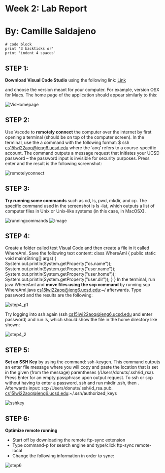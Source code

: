 __Week 2: Lab Report__
=========
__By: Camille Saldajeno__
=========

```
# code block
print '3 backticks or'
print 'indent 4 spaces'
```

STEP 1:
---------

__Download Visual Code Studio__ using the following link: 
[Link][1]

[1]: https://code.visualstudio.com/ 

and choose the version meant for your computer. For example, version OSX for Macs. The home page of the application should appear similarly to this:

![VisHomepage](https://user-images.githubusercontent.com/91626896/150620490-b7beec5f-846e-4daf-acbe-f07b8f978b3e.png)


STEP 2:
---------
Use Vscode to __remotely connect__ the computer over the internet by first opening a terminal (should be on top of the computer screen). In the terminal, use the a command with the following format:
$ ssh cs15lwi22aoq@ieng6.ucsd.edu  where the ‘aoq’ refers to a course-specific account. The command outputs a message request that initiates your UCSD password – the password input is invisible for security purposes. Press enter and the result is the following screenshot:

![remotelyconnect](https://user-images.githubusercontent.com/91626896/150620546-1ed72251-071b-4d7f-a7d7-a115d2cbc684.png)


STEP 3:
---------
__Try running some commands__ such as cd, ls, pwd, mkdir, and cp. The specific command used in the screenshot is ls -lat, which outputs a list of computer files in Unix or Unix-like systems (in this case, in MacOSX).

![runningcommands](https://user-images.githubusercontent.com/91626896/150620571-283992f7-6d6a-47e8-aa24-3067ca06b556.png)
![Image][1]

STEP 4:
---------
Create a folder called test Visual Code and then create a file in it called WhereAmI. Save the following text content:
class WhereAmI {
  public static void main(String[] args) {
    System.out.println(System.getProperty("os.name"));
    System.out.println(System.getProperty("user.name"));
    System.out.println(System.getProperty("user.home"));
    System.out.println(System.getProperty("user.dir"));
  }
}
In the terminal, run java WhereAmI and __move files using the scp command__ by running scp WhereAmI.java cs15lwi22aoq@ieng6.ucsd.edu:~/ afterwards. Type password and the results are the following:

![step4_p1](https://user-images.githubusercontent.com/91626896/150620629-0bcf7b0e-f260-40ee-8b7d-8168984003f6.png)

Try logging into ssh again (ssh cs15lwi22aoq@ieng6.ucsd.edu and enter password) and run ls, which should show the file in the home directory like shown:

![step4_2](https://user-images.githubusercontent.com/91626896/150620641-4ab51f72-4ae8-4afa-a83a-691842e0054b.png)

STEP 5:
---------
__Set an SSH Key__ by using the command: ssh-keygen. This command outputs an enter file message where you will copy and paste the location that is set in the given (from the message) parentheses (/Users/donuts/.ssh/id_rsa). Press Enter for an empty passphrase upon output request. To ssh or scp without having to enter a password, ssh and run mkdir .ssh, then <logout>. Afterwards input:
scp /Users/donuts/.ssh/id_rsa.pub. cs15lwi22aoq@ieng6.ucsd.edu:~/.ssh/authorized_keys

![sshkey](https://user-images.githubusercontent.com/91626896/150620719-0a3298ec-0a59-4967-be3a-6ff4fddb21f3.png)

STEP 6:
---------
__Optimize remote running__
- Start off by downloading the remote ftp-sync extension
- Type command-p for search engine and type/click ftp-sync remote-local
- Change the following information in order to sync:
  
![step6](https://user-images.githubusercontent.com/91626896/150620730-3544b3d9-261d-47df-bd10-9106e0230406.png)
